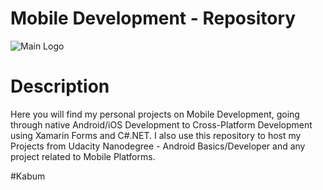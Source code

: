 # Mobile Development - Repository
![Main Logo](http://i63.tinypic.com/9rljyt.jpg)

# Description

Here you will find my personal projects on Mobile Development, going through native Android/iOS Development to Cross-Platform Development using 
Xamarin Forms and C#.NET. I also use this repository to host my Projects from Udacity Nanodegree - Android Basics/Developer and any project related
to Mobile Platforms. 

#Kabum


